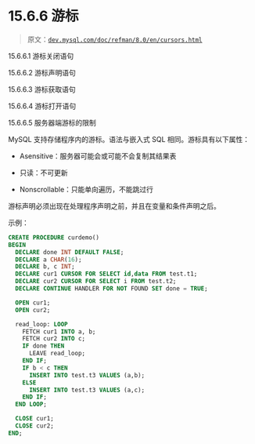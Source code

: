 # 15.6.6 游标

> 原文：[`dev.mysql.com/doc/refman/8.0/en/cursors.html`](https://dev.mysql.com/doc/refman/8.0/en/cursors.html)

15.6.6.1 游标关闭语句

15.6.6.2 游标声明语句

15.6.6.3 游标获取语句

15.6.6.4 游标打开语句

15.6.6.5 服务器端游标的限制

MySQL 支持存储程序内的游标。语法与嵌入式 SQL 相同。游标具有以下属性：

+   Asensitive：服务器可能会或可能不会复制其结果表

+   只读：不可更新

+   Nonscrollable：只能单向遍历，不能跳过行

游标声明必须出现在处理程序声明之前，并且在变量和条件声明之后。

示例：

```sql
CREATE PROCEDURE curdemo()
BEGIN
  DECLARE done INT DEFAULT FALSE;
  DECLARE a CHAR(16);
  DECLARE b, c INT;
  DECLARE cur1 CURSOR FOR SELECT id,data FROM test.t1;
  DECLARE cur2 CURSOR FOR SELECT i FROM test.t2;
  DECLARE CONTINUE HANDLER FOR NOT FOUND SET done = TRUE;

  OPEN cur1;
  OPEN cur2;

  read_loop: LOOP
    FETCH cur1 INTO a, b;
    FETCH cur2 INTO c;
    IF done THEN
      LEAVE read_loop;
    END IF;
    IF b < c THEN
      INSERT INTO test.t3 VALUES (a,b);
    ELSE
      INSERT INTO test.t3 VALUES (a,c);
    END IF;
  END LOOP;

  CLOSE cur1;
  CLOSE cur2;
END;
```

